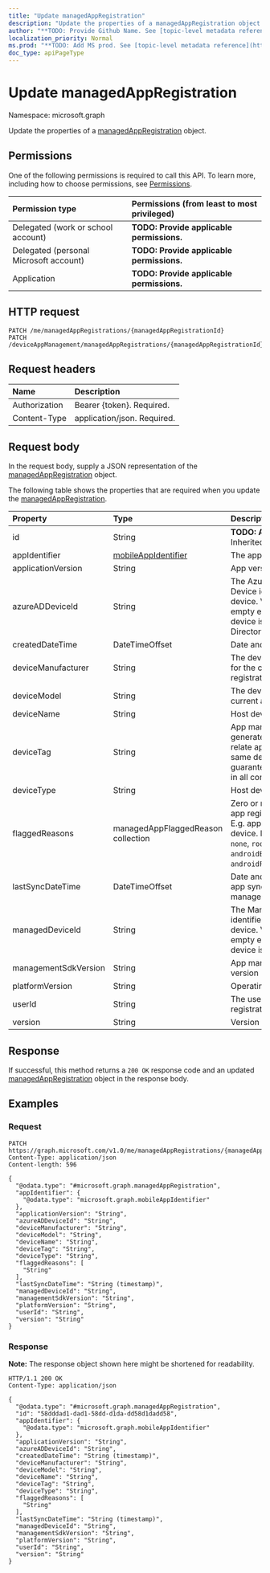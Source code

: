 ```yaml
---
title: "Update managedAppRegistration"
description: "Update the properties of a managedAppRegistration object."
author: "**TODO: Provide Github Name. See [topic-level metadata reference](https://msgo.azurewebsites.net/add/document/guidelines/metadata.html#topic-level-metadata)**"
localization_priority: Normal
ms.prod: "**TODO: Add MS prod. See [topic-level metadata reference](https://msgo.azurewebsites.net/add/document/guidelines/metadata.html#topic-level-metadata)**"
doc_type: apiPageType
---
```


# Update managedAppRegistration
Namespace: microsoft.graph



Update the properties of a [managedAppRegistration](../resources/managedappregistration.md) object.

## Permissions
One of the following permissions is required to call this API. To learn more, including how to choose permissions, see [Permissions](/graph/permissions-reference).

|Permission type|Permissions (from least to most privileged)|
|:---|:---|
|Delegated (work or school account)|**TODO: Provide applicable permissions.**|
|Delegated (personal Microsoft account)|**TODO: Provide applicable permissions.**|
|Application|**TODO: Provide applicable permissions.**|

## HTTP request

<!-- {
  "blockType": "ignored"
}
-->
``` http
PATCH /me/managedAppRegistrations/{managedAppRegistrationId}
PATCH /deviceAppManagement/managedAppRegistrations/{managedAppRegistrationId}
```

## Request headers
|Name|Description|
|:---|:---|
|Authorization|Bearer {token}. Required.|
|Content-Type|application/json. Required.|

## Request body
In the request body, supply a JSON representation of the [managedAppRegistration](../resources/managedappregistration.md) object.

The following table shows the properties that are required when you update the [managedAppRegistration](../resources/managedappregistration.md).

|Property|Type|Description|
|:---|:---|:---|
|id|String|**TODO: Add Description** Inherited from [entity](../resources/entity.md)|
|appIdentifier|[mobileAppIdentifier](../resources/mobileappidentifier.md)|The app package Identifier|
|applicationVersion|String|App version|
|azureADDeviceId|String|The Azure Active Directory Device identifier of the host device. Value could be empty even when the host device is Azure Active Directory registered.|
|createdDateTime|DateTimeOffset|Date and time of creation|
|deviceManufacturer|String|The device manufacturer for the current app registration |
|deviceModel|String|The device model for the current app registration |
|deviceName|String|Host device name|
|deviceTag|String|App management SDK generated tag, which helps relate apps hosted on the same device. Not guaranteed to relate apps in all conditions.|
|deviceType|String|Host device type|
|flaggedReasons|managedAppFlaggedReason collection|Zero or more reasons an app registration is flagged. E.g. app running on rooted device. Possible values are: `none`, `rootedDevice`, `androidBootloaderUnlocked`, `androidFactoryRomModified`.|
|lastSyncDateTime|DateTimeOffset|Date and time of last the app synced with management service.|
|managedDeviceId|String|The Managed Device identifier of the host device. Value could be empty even when the host device is managed.|
|managementSdkVersion|String|App management SDK version|
|platformVersion|String|Operating System version|
|userId|String|The user Id to who this app registration belongs.|
|version|String|Version of the entity.|



## Response

If successful, this method returns a `200 OK` response code and an updated [managedAppRegistration](../resources/managedappregistration.md) object in the response body.

## Examples

### Request
<!-- {
  "blockType": "request",
  "name": "update_managedappregistration"
}
-->
``` http
PATCH https://graph.microsoft.com/v1.0/me/managedAppRegistrations/{managedAppRegistrationId}
Content-Type: application/json
Content-length: 596

{
  "@odata.type": "#microsoft.graph.managedAppRegistration",
  "appIdentifier": {
    "@odata.type": "microsoft.graph.mobileAppIdentifier"
  },
  "applicationVersion": "String",
  "azureADDeviceId": "String",
  "deviceManufacturer": "String",
  "deviceModel": "String",
  "deviceName": "String",
  "deviceTag": "String",
  "deviceType": "String",
  "flaggedReasons": [
    "String"
  ],
  "lastSyncDateTime": "String (timestamp)",
  "managedDeviceId": "String",
  "managementSdkVersion": "String",
  "platformVersion": "String",
  "userId": "String",
  "version": "String"
}
```


### Response
**Note:** The response object shown here might be shortened for readability.
<!-- {
  "blockType": "response",
  "truncated": true
}
-->
``` http
HTTP/1.1 200 OK
Content-Type: application/json

{
  "@odata.type": "#microsoft.graph.managedAppRegistration",
  "id": "58dddad1-dad1-58dd-d1da-dd58d1dadd58",
  "appIdentifier": {
    "@odata.type": "microsoft.graph.mobileAppIdentifier"
  },
  "applicationVersion": "String",
  "azureADDeviceId": "String",
  "createdDateTime": "String (timestamp)",
  "deviceManufacturer": "String",
  "deviceModel": "String",
  "deviceName": "String",
  "deviceTag": "String",
  "deviceType": "String",
  "flaggedReasons": [
    "String"
  ],
  "lastSyncDateTime": "String (timestamp)",
  "managedDeviceId": "String",
  "managementSdkVersion": "String",
  "platformVersion": "String",
  "userId": "String",
  "version": "String"
}
```

